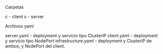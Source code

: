 Carpetas

  c - client
  s - server
  
Archivos yaml

  server.yaml - deployment y servicio tipo ClusterIP
  client.yaml - deployment y servicio tipo NodePort
  infrastructure.yaml - deployment y ClusterIP de ambos, y NodePort del client. 
 
